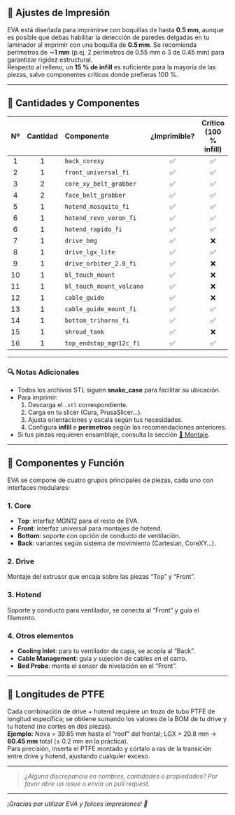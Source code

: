 <!-- ─────────────────────────────────────────────────────────────────────────────
     ┌────────────────────────────────────────────────────────────────────────┐
     │                       🖨️ Lista de Piezas 3D                          │
     └────────────────────────────────────────────────────────────────────────┘
────────────────────────────────────────────────────────────────────────────────
-->

## 🔧 Ajustes de Impresión

EVA está diseñada para imprimirse con boquillas de hasta **0.5 mm**, aunque es posible que debas habilitar la detección de paredes delgadas en tu laminador al imprimir con una boquilla de **0.5 mm**.
Se recomienda perímetros de **∼1 mm** (p.ej. 2 perímetros de 0.55 mm o 3 de 0.45 mm) para garantizar rigidez estructural.  
Respecto al relleno, un **15 % de infill** es suficiente para la mayoría de las piezas, salvo componentes críticos donde prefieras 100 %.

---

## 🔢 Cantidades y Componentes

| Nº  | Cantidad | Componente               | ¿Imprimible? | Crítico (100 % infill) | Crítico (50 % infill)  | Crítico (15 % infill)  |
|:---:|:--------:|:-------------------------|:------------:|:----------------------:|:----------------------:|:----------------------:|
| 1   | 1        | `back_corexy`            | ✅           | ✅                    | ❌                     | ❌                    |
| 2   | 1        | `front_universal_fi`     | ✅           | ✅                    |                        |                        |
| 3   | 2        | `core_xy_belt_grabber`   | ✅           | ✅                    | ❌                     | ❌                    |
| 4   | 2        | `face_belt_grabber`      | ✅           | ✅                    |                        |                        |
| 5   | 1        | `hotend_mosquito_fi`     | ✅           | ✅                    | ❌                     | ❌                    |
| 6   | 1        | `hotend_revo_voron_fi`   | ✅           | ✅                    | ❌                     | ❌                    |
| 6   | 1        | `hotend_rapido_fi`       | ✅           | ✅                    | ❌                     | ❌                    |
| 7   | 1        | `drive_bmg`              | ✅           | ❌                    | ✅                     |                        |
| 8   | 1        | `drive_lgx_lite`         | ✅           | ✅                    | ✅                     |                        |
| 9   | 1        | `drive_orbiter_2.0_fi`   | ✅           | ❌                    | ✅                     |                        |
| 10  | 1        | `bl_touch_mount`         | ✅           | ❌                    | ✅                     |                        |
| 11  | 1        | `bl_touch_mount_volcano` | ✅           | ❌                    | ✅                     |                        |
| 12  | 1        | `cable_guide`            | ✅           | ❌                    |                        | ✅                     |
| 13  | 1        | `cable_guide_mount_fi`   | ✅           | ✅                    |                        | ✅                     |
| 14  | 1        | `bottom_trihorns_fi`     | ✅           | ✅                    | ❌                    | ❌                     |
| 15  | 1        | `shroud_tank`            | ✅           | ❌                    |                        | ✅                     |
| 16  | 1        | `top_endstop_mgn12c_fi`  | ✅           | ✅                    | ❌                    | ❌                     |

---

### 🔍 Notas Adicionales

- Todos los archivos STL siguen **snake_case** para facilitar su ubicación.  
- Para imprimir:  
  1. Descarga el `.stl` correspondiente.  
  2. Carga en tu slicer (Cura, PrusaSlicer…).  
  3. Ajusta orientaciones y escala según tus necesidades.  
  4. Configura **infill** e **perímetros** según las recomendaciones anteriores.  
- Si tus piezas requieren ensamblaje, consulta la sección <a href="https://main.eva-3d.page/heat_insert" target="_blank">🔧 Montaje</a>.

---

## 🧩 Componentes y Función

EVA se compone de cuatro grupos principales de piezas, cada uno con interfaces modulares:

### 1. Core 
- **Top**: interfaz MGN12 para el resto de EVA.  
- **Front**: interfaz universal para montajes de hotend.  
- **Bottom**: soporte con opción de conducto de ventilación.  
- **Back**: variantes según sistema de movimiento (Cartesian, CoreXY…).

### 2. Drive
Montaje del extrusor que encaja sobre las piezas “Top” y “Front”.

### 3. Hotend
Soporte y conducto para ventilador, se conecta al “Front” y guía el filamento.

### 4. Otros elementos  
- **Cooling Inlet**: para tu ventilador de capa, se acopla al “Back”.  
- **Cable Management**: guía y sujeción de cables en el carro.  
- **Bed Probe**: monta el sensor de nivelación en el “Front”.

---

## 📏 Longitudes de PTFE

Cada combinación de drive + hotend requiere un trozo de tubo PTFE de longitud específica; se obtiene sumando los valores de la BOM de tu drive y tu hotend (no cortes en dos piezas).  
**Ejemplo:** Nova = 39.65 mm hasta el “roof” del frontal; LGX = 20.8 mm → **60.45 mm** total (± 0.2 mm en la práctica).  
Para precisión, inserta el PTFE montado y córtalo a ras de la transición entre drive y hotend, ajustando cualquier exceso.

---

> _¿Alguna discrepancia en nombres, cantidades o propiedades? Por favor abre un _issue_ o envía un _pull request_._

---

*¡Gracias por utilizar EVA y felices impresiones! 🚀*  
